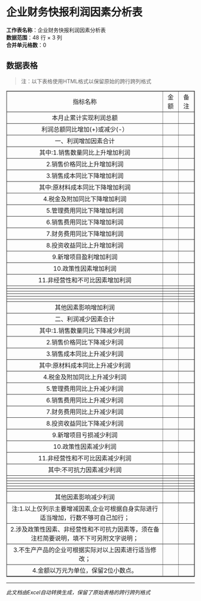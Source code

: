 # 企业财务快报利润因素分析表

**工作表名称**：企业财务快报利润因素分析表  
**数据范围**：48 行 × 3 列  
**合并单元格数**：0  

## 数据表格

> 注：以下表格使用HTML格式以保留原始的跨行跨列格式

<table border="1" cellspacing="0" cellpadding="5" style="border-collapse: collapse;">
  <tr>
    <td style="text-align: center; vertical-align: middle">指标名称</td>
    <td style="text-align: center; vertical-align: middle">金额</td>
    <td style="text-align: center; vertical-align: middle">备注</td>
  </tr>
  <tr>
    <td style="text-align: center; vertical-align: middle">本月止累计实现利润总额</td>
    <td style="text-align: center; vertical-align: middle"></td>
    <td style="text-align: center; vertical-align: middle"></td>
  </tr>
  <tr>
    <td style="text-align: center; vertical-align: middle">利润总额同比增加(+)或减少(-）</td>
    <td style="text-align: center; vertical-align: middle"></td>
    <td style="text-align: center; vertical-align: middle"></td>
  </tr>
  <tr>
    <td style="text-align: center; vertical-align: middle">一、利润增加因素合计</td>
    <td style="text-align: center; vertical-align: middle"></td>
    <td style="text-align: center; vertical-align: middle"></td>
  </tr>
  <tr>
    <td style="text-align: center; vertical-align: middle">其中:1.销售数量同比上升增加利润</td>
    <td style="text-align: center; vertical-align: middle"></td>
    <td style="text-align: center; vertical-align: middle"></td>
  </tr>
  <tr>
    <td style="text-align: center; vertical-align: middle">2.销售价格同比上升增加利润</td>
    <td style="text-align: center; vertical-align: middle"></td>
    <td style="text-align: center; vertical-align: middle"></td>
  </tr>
  <tr>
    <td style="text-align: center; vertical-align: middle">3.销售成本同比下降增加利润</td>
    <td style="text-align: center; vertical-align: middle"></td>
    <td style="text-align: center; vertical-align: middle"></td>
  </tr>
  <tr>
    <td style="text-align: center; vertical-align: middle">其中:原材料成本同比下降增加利润</td>
    <td style="text-align: center; vertical-align: middle"></td>
    <td style="text-align: center; vertical-align: middle"></td>
  </tr>
  <tr>
    <td style="text-align: center; vertical-align: middle">4.税金及附加同比下降增加利润</td>
    <td style="text-align: center; vertical-align: middle"></td>
    <td style="text-align: center; vertical-align: middle"></td>
  </tr>
  <tr>
    <td style="text-align: center; vertical-align: middle">5.管理费用同比下降增加利润</td>
    <td style="text-align: center; vertical-align: middle"></td>
    <td style="text-align: center; vertical-align: middle"></td>
  </tr>
  <tr>
    <td style="text-align: center; vertical-align: middle">6.销售费用同比下降增加利润</td>
    <td style="text-align: center; vertical-align: middle"></td>
    <td style="text-align: center; vertical-align: middle"></td>
  </tr>
  <tr>
    <td style="text-align: center; vertical-align: middle">7.财务费用同比下降增加利润</td>
    <td style="text-align: center; vertical-align: middle"></td>
    <td style="text-align: center; vertical-align: middle"></td>
  </tr>
  <tr>
    <td style="text-align: center; vertical-align: middle">8.投资收益同比上升增加利润</td>
    <td style="text-align: center; vertical-align: middle"></td>
    <td style="text-align: center; vertical-align: middle"></td>
  </tr>
  <tr>
    <td style="text-align: center; vertical-align: middle">9.新增项目盈利增加利润</td>
    <td style="text-align: center; vertical-align: middle"></td>
    <td style="text-align: center; vertical-align: middle"></td>
  </tr>
  <tr>
    <td style="text-align: center; vertical-align: middle">10.政策性因素增加利润</td>
    <td style="text-align: center; vertical-align: middle"></td>
    <td style="text-align: center; vertical-align: middle"></td>
  </tr>
  <tr>
    <td style="text-align: center; vertical-align: middle">11.非经营性和不可比因素增加利润</td>
    <td style="text-align: center; vertical-align: middle"></td>
    <td style="text-align: center; vertical-align: middle"></td>
  </tr>
  <tr>
    <td style="text-align: center; vertical-align: middle"></td>
    <td style="text-align: center; vertical-align: middle"></td>
    <td style="text-align: center; vertical-align: middle"></td>
  </tr>
  <tr>
    <td style="text-align: center; vertical-align: middle"></td>
    <td style="text-align: center; vertical-align: middle"></td>
    <td style="text-align: center; vertical-align: middle"></td>
  </tr>
  <tr>
    <td style="text-align: center; vertical-align: middle"></td>
    <td style="text-align: center; vertical-align: middle"></td>
    <td style="text-align: center; vertical-align: middle"></td>
  </tr>
  <tr>
    <td style="text-align: center; vertical-align: middle"></td>
    <td style="text-align: center; vertical-align: middle"></td>
    <td style="text-align: center; vertical-align: middle"></td>
  </tr>
  <tr>
    <td style="text-align: center; vertical-align: middle"></td>
    <td style="text-align: center; vertical-align: middle"></td>
    <td style="text-align: center; vertical-align: middle"></td>
  </tr>
  <tr>
    <td style="text-align: center; vertical-align: middle"></td>
    <td style="text-align: center; vertical-align: middle"></td>
    <td style="text-align: center; vertical-align: middle"></td>
  </tr>
  <tr>
    <td style="text-align: center; vertical-align: middle">其他因素影响增加利润</td>
    <td style="text-align: center; vertical-align: middle"></td>
    <td style="text-align: center; vertical-align: middle"></td>
  </tr>
  <tr>
    <td style="text-align: center; vertical-align: middle">二、利润减少因素合计</td>
    <td style="text-align: center; vertical-align: middle"></td>
    <td style="text-align: center; vertical-align: middle"></td>
  </tr>
  <tr>
    <td style="text-align: center; vertical-align: middle">其中:1.销售数量同比下降减少利润</td>
    <td style="text-align: center; vertical-align: middle"></td>
    <td style="text-align: center; vertical-align: middle"></td>
  </tr>
  <tr>
    <td style="text-align: center; vertical-align: middle">2.销售价格同比下降减少利润</td>
    <td style="text-align: center; vertical-align: middle"></td>
    <td style="text-align: center; vertical-align: middle"></td>
  </tr>
  <tr>
    <td style="text-align: center; vertical-align: middle">3.销售成本同比上升减少利润</td>
    <td style="text-align: center; vertical-align: middle"></td>
    <td style="text-align: center; vertical-align: middle"></td>
  </tr>
  <tr>
    <td style="text-align: center; vertical-align: middle">其中:原材料成本同比上升减少利润</td>
    <td style="text-align: center; vertical-align: middle"></td>
    <td style="text-align: center; vertical-align: middle"></td>
  </tr>
  <tr>
    <td style="text-align: center; vertical-align: middle">4.税金及附加同比上升减少利润</td>
    <td style="text-align: center; vertical-align: middle"></td>
    <td style="text-align: center; vertical-align: middle"></td>
  </tr>
  <tr>
    <td style="text-align: center; vertical-align: middle">5.管理费用同比上升减少利润</td>
    <td style="text-align: center; vertical-align: middle"></td>
    <td style="text-align: center; vertical-align: middle"></td>
  </tr>
  <tr>
    <td style="text-align: center; vertical-align: middle">6.销售费用同比上升减少利润</td>
    <td style="text-align: center; vertical-align: middle"></td>
    <td style="text-align: center; vertical-align: middle"></td>
  </tr>
  <tr>
    <td style="text-align: center; vertical-align: middle">7.财务费用同比上升减少利润</td>
    <td style="text-align: center; vertical-align: middle"></td>
    <td style="text-align: center; vertical-align: middle"></td>
  </tr>
  <tr>
    <td style="text-align: center; vertical-align: middle">8.投资收益同比下降减少利润</td>
    <td style="text-align: center; vertical-align: middle"></td>
    <td style="text-align: center; vertical-align: middle"></td>
  </tr>
  <tr>
    <td style="text-align: center; vertical-align: middle">9.新增项目亏损减少利润</td>
    <td style="text-align: center; vertical-align: middle"></td>
    <td style="text-align: center; vertical-align: middle"></td>
  </tr>
  <tr>
    <td style="text-align: center; vertical-align: middle">10.政策性因素减少利润</td>
    <td style="text-align: center; vertical-align: middle"></td>
    <td style="text-align: center; vertical-align: middle"></td>
  </tr>
  <tr>
    <td style="text-align: center; vertical-align: middle">11.非经营性和不可比因素减少利润</td>
    <td style="text-align: center; vertical-align: middle"></td>
    <td style="text-align: center; vertical-align: middle"></td>
  </tr>
  <tr>
    <td style="text-align: center; vertical-align: middle">其中:不可抗力因素减少利润</td>
    <td style="text-align: center; vertical-align: middle"></td>
    <td style="text-align: center; vertical-align: middle"></td>
  </tr>
  <tr>
    <td style="text-align: center; vertical-align: middle"></td>
    <td style="text-align: center; vertical-align: middle"></td>
    <td style="text-align: center; vertical-align: middle"></td>
  </tr>
  <tr>
    <td style="text-align: center; vertical-align: middle"></td>
    <td style="text-align: center; vertical-align: middle"></td>
    <td style="text-align: center; vertical-align: middle"></td>
  </tr>
  <tr>
    <td style="text-align: center; vertical-align: middle"></td>
    <td style="text-align: center; vertical-align: middle"></td>
    <td style="text-align: center; vertical-align: middle"></td>
  </tr>
  <tr>
    <td style="text-align: center; vertical-align: middle"></td>
    <td style="text-align: center; vertical-align: middle"></td>
    <td style="text-align: center; vertical-align: middle"></td>
  </tr>
  <tr>
    <td style="text-align: center; vertical-align: middle"></td>
    <td style="text-align: center; vertical-align: middle"></td>
    <td style="text-align: center; vertical-align: middle"></td>
  </tr>
  <tr>
    <td style="text-align: center; vertical-align: middle"></td>
    <td style="text-align: center; vertical-align: middle"></td>
    <td style="text-align: center; vertical-align: middle"></td>
  </tr>
  <tr>
    <td style="text-align: center; vertical-align: middle">其他因素影响减少利润</td>
    <td style="text-align: center; vertical-align: middle"></td>
    <td style="text-align: center; vertical-align: middle"></td>
  </tr>
  <tr>
    <td style="text-align: center; vertical-align: middle">注:1.以上仅列示主要增减因素,企业可根据自身实际进行适当增加，行数不够可自己加行；</td>
    <td style="text-align: center; vertical-align: middle"></td>
    <td style="text-align: center; vertical-align: middle"></td>
  </tr>
  <tr>
    <td style="text-align: center; vertical-align: middle">2.涉及政策性因素、非经营性和不可抗力因素等，须在备注栏简要说明，填不下可另附文字说明；</td>
    <td style="text-align: center; vertical-align: middle"></td>
    <td style="text-align: center; vertical-align: middle"></td>
  </tr>
  <tr>
    <td style="text-align: center; vertical-align: middle">3.不生产产品的企业可根据实际对以上因素进行适当修改；</td>
    <td style="text-align: center; vertical-align: middle"></td>
    <td style="text-align: center; vertical-align: middle"></td>
  </tr>
  <tr>
    <td style="text-align: center; vertical-align: middle">4.金额以万元为单位，保留2位小数点。</td>
    <td style="text-align: center; vertical-align: middle"></td>
    <td style="text-align: center; vertical-align: middle"></td>
  </tr>
</table>

---

*此文档由Excel自动转换生成，保留了原始表格的跨行跨列格式*